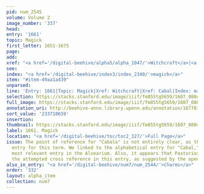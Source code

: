 ```yaml
---
pid: num_2545
volume: Volume 2
image_number: '337'
head:
entry: '1661'
topic: Magick
first_letter: 1651-1675
page:
add:
xref: "<a href='/digital-beehive/alpha5/alpha_1047/'>Witchcraft</a>|<a href='/digital-beehive/alpha1/alpha_0115/'>Cabal</a>"
see:
index: "<a href='/digital-beehive/index3/index_2340/'>magick</a>"
item: "#item-49aa1a439"
unparsed:
line: 'Entry: 1661|Topic: Magick|Xref: Witchcraft|Xref: Cabal|Index: magick|#item-49aa1a439'
selection: https://stacks.stanford.edu/image/iiif/fm855tg5659/1607_0804/377,659,2840,623/full/0/default.jpg
full_image: https://stacks.stanford.edu/image/iiif/fm855tg5659/1607_0804/full/full/0/default.jpg
annotation_uri: http://beehive-anno.library.upenn.edu/annotation/1677613040918
sort_value: '233710659'
insertion:
thumbnail: https://stacks.stanford.edu/image/iiif/fm855tg5659/1607_0804/377,659,600,180/250,/0/default.jpg
label: 1661. Magick
location: "<a href='/digital-beehive/toc/toc2_327/'>Full Page</a>"
issue: The point of reference for "Cabala" is not entirely clear, as there is no alphabetical
  entry for this term. We linked to the alphabetical entry for "Cabal," which is the
  most relevant entry in the Alvearium. Also, it appears that Pastorius did not complete
  the attempted cross reference in this entry, as suggested by the open-ended "and."
also_in_entry: "<a href='/digital-beehive/num7/num_2544/'>Charms</a>"
order: '332'
layout: alpha_item
collection: num7
---
```

